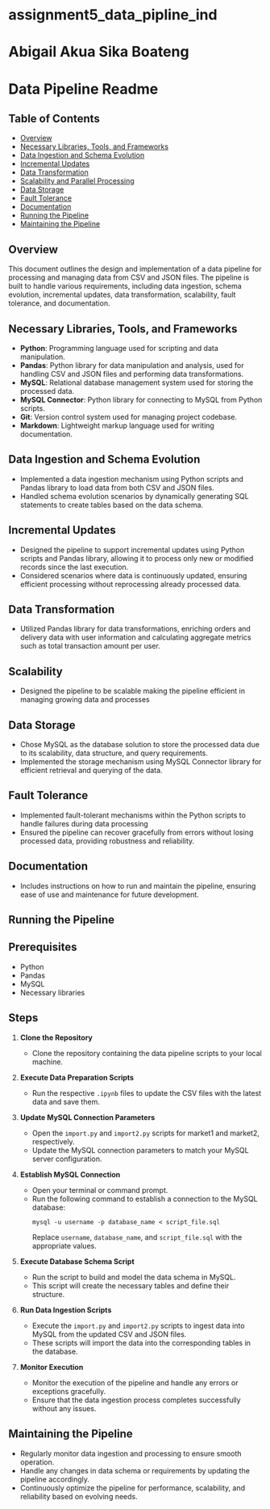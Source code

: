 # assignment5_data_pipline_ind
# Abigail Akua Sika Boateng

# Data Pipeline Readme

## Table of Contents
- [Overview](#overview)
- [Necessary Libraries, Tools, and Frameworks](#necessary-libraries-tools-and-frameworks)
- [Data Ingestion and Schema Evolution](#data-ingestion-and-schema-evolution)
- [Incremental Updates](#incremental-updates)
- [Data Transformation](#data-transformation)
- [Scalability and Parallel Processing](#scalability-and-parallel-processing)
- [Data Storage](#data-storage)
- [Fault Tolerance](#fault-tolerance)
- [Documentation](#documentation)
- [Running the Pipeline](#running-the-pipeline)
- [Maintaining the Pipeline](#maintaining-the-pipeline)

## Overview
This document outlines the design and implementation of a data pipeline for processing and managing data from CSV and JSON files. The pipeline is built to handle various requirements, including data ingestion, schema evolution, incremental updates, data transformation, scalability, fault tolerance, and documentation.

## Necessary Libraries, Tools, and Frameworks
- **Python**: Programming language used for scripting and data manipulation.
- **Pandas**: Python library for data manipulation and analysis, used for handling CSV and JSON files and performing data transformations.
- **MySQL**: Relational database management system used for storing the processed data.
- **MySQL Connector**: Python library for connecting to MySQL from Python scripts.
- **Git**: Version control system used for managing project codebase.
- **Markdown**: Lightweight markup language used for writing documentation.

## Data Ingestion and Schema Evolution
- Implemented a data ingestion mechanism using Python scripts and Pandas library to load data from both CSV and JSON files.
- Handled schema evolution scenarios by dynamically generating SQL statements to create tables based on the data schema.

## Incremental Updates
- Designed the pipeline to support incremental updates using Python scripts and Pandas library, allowing it to process only new or modified records since the last execution.
- Considered scenarios where data is continuously updated, ensuring efficient processing without reprocessing already processed data.

## Data Transformation
- Utilized Pandas library for data transformations, enriching orders and delivery data with user information and calculating aggregate metrics such as total transaction amount per user. 

## Scalability 
- Designed the pipeline to be scalable making the pipeline efficient in managing growing data and processes
 
## Data Storage
- Chose MySQL as the database solution to store the processed data due to its scalability,  data structure, and query requirements.
- Implemented the storage mechanism using MySQL Connector library for efficient retrieval and querying of the data.

## Fault Tolerance
- Implemented fault-tolerant mechanisms within the Python scripts to handle failures during data processing
- Ensured the pipeline can recover gracefully from errors without losing processed data, providing robustness and reliability.

## Documentation
- Includes instructions on how to run and maintain the pipeline, ensuring ease of use and maintenance for future development.

## Running the Pipeline
## Prerequisites
- Python
- Pandas
- MySQL
- Necessary libraries

## Steps

1. **Clone the Repository**
   - Clone the repository containing the data pipeline scripts to your local machine.

2. **Execute Data Preparation Scripts**
   - Run the respective `.ipynb` files to update the CSV files with the latest data and save them.

3. **Update MySQL Connection Parameters**
   - Open the `import.py` and `import2.py` scripts for market1 and market2, respectively.
   - Update the MySQL connection parameters to match your MySQL server configuration.

4. **Establish MySQL Connection**
   - Open your terminal or command prompt.
   - Run the following command to establish a connection to the MySQL database:
     ```
     mysql -u username -p database_name < script_file.sql
     ```
     Replace `username`, `database_name`, and `script_file.sql` with the appropriate values.

5. **Execute Database Schema Script**
   - Run the script to build and model the data schema in MySQL.
   - This script will create the necessary tables and define their structure.

6. **Run Data Ingestion Scripts**
   - Execute the `import.py` and `import2.py` scripts to ingest data into MySQL from the updated CSV and JSON files.
   - These scripts will import the data into the corresponding tables in the database.

7. **Monitor Execution**
   - Monitor the execution of the pipeline and handle any errors or exceptions gracefully.
   - Ensure that the data ingestion process completes successfully without any issues.


## Maintaining the Pipeline
- Regularly monitor data ingestion and processing to ensure smooth operation.
- Handle any changes in data schema or requirements by updating the pipeline accordingly.
- Continuously optimize the pipeline for performance, scalability, and reliability based on evolving needs.
